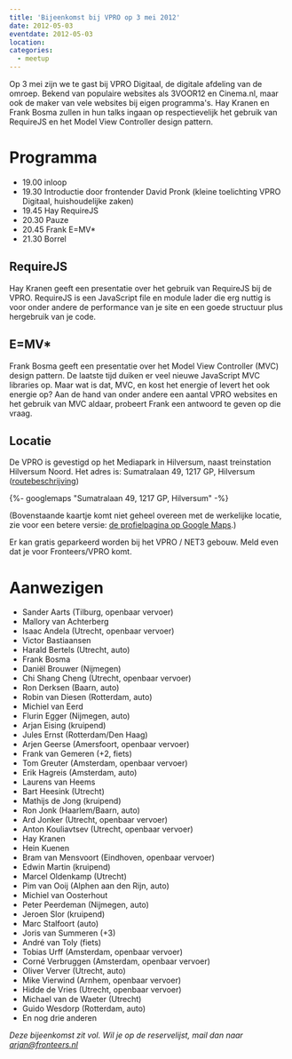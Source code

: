 ```yaml
---
title: 'Bijeenkomst bij VPRO op 3 mei 2012'
date: 2012-05-03
eventdate: 2012-05-03
location:
categories:
  - meetup
---
```


Op 3 mei zijn we te gast bij VPRO Digitaal, de digitale afdeling van de omroep. Bekend van populaire websites als 3VOOR12 en Cinema.nl, maar ook de maker van vele websites bij eigen programma's. Hay Kranen en Frank Bosma zullen in hun talks ingaan op respectievelijk het gebruik van RequireJS en het Model View Controller design pattern.

# Programma

- 19.00 inloop
- 19.30 Introductie door frontender David Pronk (kleine toelichting VPRO Digitaal, huishoudelijke zaken)
- 19.45 Hay RequireJS
- 20.30 Pauze
- 20.45 Frank E=MV\*
- 21.30 Borrel

## RequireJS

Hay Kranen geeft een presentatie over het gebruik van RequireJS bij de VPRO. RequireJS is een JavaScript file en module lader die erg nuttig is voor onder andere de performance van je site en een goede structuur plus hergebruik van je code.

## E=MV\*

Frank Bosma geeft een presentatie over het Model View Controller (MVC) design pattern. De laatste tijd duiken er veel nieuwe JavaScript MVC libraries op. Maar wat is dat, MVC, en kost het energie of levert het ook energie op? Aan de hand van onder andere een aantal VPRO websites en het gebruik van MVC aldaar, probeert Frank een antwoord te geven op die vraag.

## Locatie

De VPRO is gevestigd op het Mediapark in Hilversum, naast treinstation Hilversum Noord. Het adres is: Sumatralaan 49, 1217 GP, Hilversum ([routebeschrijving](http://www.vpro.nl/overdevpro/3779664/adres+en+contact))

{%- googlemaps "Sumatralaan 49, 1217 GP, Hilversum" -%}

(Bovenstaande kaartje komt niet geheel overeen met de werkelijke locatie, zie voor een betere versie: [de profielpagina op Google Maps](http://maps.google.nl/maps/place?q=VPRO,+Sumatralaan,+Hilversum&hl=nl&cid=14140673195079151899).)

Er kan gratis geparkeerd worden bij het VPRO / NET3 gebouw. Meld even dat je voor Fronteers/VPRO komt.

# Aanwezigen

- Sander Aarts (Tilburg, openbaar vervoer)
- Mallory van Achterberg
- Isaac Andela (Utrecht, openbaar vervoer)
- Victor Bastiaansen
- Harald Bertels (Utrecht, auto)
- Frank Bosma
- Daniël Brouwer (Nijmegen)
- Chi Shang Cheng (Utrecht, openbaar vervoer)
- Ron Derksen (Baarn, auto)
- Robin van Diesen (Rotterdam, auto)
- Michiel van Eerd
- Flurin Egger (Nijmegen, auto)
- Arjan Eising (kruipend)
- Jules Ernst (Rotterdam/Den Haag)
- Arjen Geerse (Amersfoort, openbaar vervoer)
- Frank van Gemeren (+2, fiets)
- Tom Greuter (Amsterdam, openbaar vervoer)
- Erik Hagreis (Amsterdam, auto)
- Laurens van Heems
- Bart Heesink (Utrecht)
- Mathijs de Jong (kruipend)
- Ron Jonk (Haarlem/Baarn, auto)
- Ard Jonker (Utrecht, openbaar vervoer)
- Anton Kouliavtsev (Utrecht, openbaar vervoer)
- Hay Kranen
- Hein Kuenen
- Bram van Mensvoort (Eindhoven, openbaar vervoer)
- Edwin Martin (kruipend)
- Marcel Oldenkamp (Utrecht)
- Pim van Ooij (Alphen aan den Rijn, auto)
- Michiel van Oosterhout
- Peter Peerdeman (Nijmegen, auto)
- Jeroen Slor (kruipend)
- Marc Stalfoort (auto)
- Joris van Summeren (+3)
- André van Toly (fiets)
- Tobias Urff (Amsterdam, openbaar vervoer)
- Corné Verbruggen (Amsterdam, openbaar vervoer)
- Oliver Verver (Utrecht, auto)
- Mike Vierwind (Arnhem, openbaar vervoer)
- Hidde de Vries (Utrecht, openbaar vervoer)
- Michael van de Waeter (Utrecht)
- Guido Wesdorp (Rotterdam, auto)
- En nog drie anderen

_Deze bijeenkomst zit vol. Wil je op de reservelijst, mail dan naar <arjan@fronteers.nl>_
